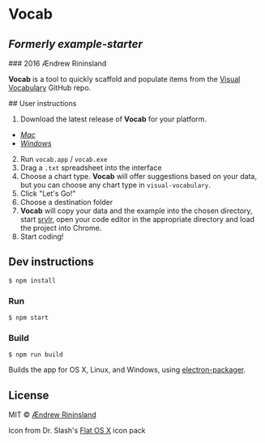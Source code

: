 # Vocab
## _Formerly example-starter_
### 2016 Ændrew Rininsland

**Vocab** is a tool to quickly scaffold and populate items from the [Visual Vocabulary][1] GitHub repo.

## User instructions

1. Download the latest release of **Vocab** for your platform.
  * *[Mac][2]*
  * *[Windows][3]*
2. Run `vocab.app` / `vocab.exe`
3. Drag a `.txt` spreadsheet into the interface
4. Choose a chart type. **Vocab** will offer suggestions based on your
data, but you can choose any chart type in `visual-vocabulary`.
5. Click "Let's Go!"
6. Choose a destination folder
7. **Vocab** will copy your data and the example into the chosen directory, start [srvlr][4],
open your code editor in the appropriate directory and load the project into Chrome.
8. Start coding!


## Dev instructions

```
$ npm install
```

### Run

```
$ npm start
```

### Build

```
$ npm run build
```

Builds the app for OS X, Linux, and Windows, using [electron-packager](https://github.com/electron-userland/electron-packager).


## License

MIT © [Ændrew Rininsland](http://ig.ft.com)

Icon from Dr. Slash's [Flat OS X][9] icon pack

[1]: https://github.com/ft-interactive/visual-vocabulary
[2]: https://github.com/ft-interactive/vocab/releases/latest
[3]: https://github.com/ft-interactive/vocab/releases/latest
[4]: https://github.com/kavanagh/srvlr
[9]: https://github.com/dr-slash/icons-flat-osx
